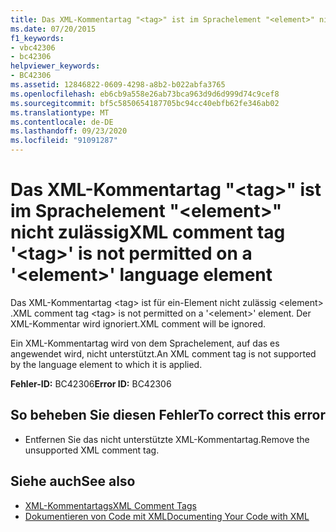 ```yaml
---
title: Das XML-Kommentartag "<tag>" ist im Sprachelement "<element>" nicht zulässig
ms.date: 07/20/2015
f1_keywords:
- vbc42306
- bc42306
helpviewer_keywords:
- BC42306
ms.assetid: 12846822-0609-4298-a8b2-b022abfa3765
ms.openlocfilehash: eb6cb9a558e26ab73bca963d9d6d999d74c9cef8
ms.sourcegitcommit: bf5c5850654187705bc94cc40ebfb62fe346ab02
ms.translationtype: MT
ms.contentlocale: de-DE
ms.lasthandoff: 09/23/2020
ms.locfileid: "91091287"
---
```

# <a name="xml-comment-tag-tag-is-not-permitted-on-a-element-language-element"></a><span data-ttu-id="183ba-102">Das XML-Kommentartag "\<tag>" ist im Sprachelement "\<element>" nicht zulässig</span><span class="sxs-lookup"><span data-stu-id="183ba-102">XML comment tag '\<tag>' is not permitted on a '\<element>' language element</span></span>

<span data-ttu-id="183ba-103">Das XML-Kommentartag \<tag> ist für ein-Element nicht zulässig \<element> .</span><span class="sxs-lookup"><span data-stu-id="183ba-103">XML comment tag \<tag> is not permitted on a '\<element>' element.</span></span> <span data-ttu-id="183ba-104">Der XML-Kommentar wird ignoriert.</span><span class="sxs-lookup"><span data-stu-id="183ba-104">XML comment will be ignored.</span></span>  
  
 <span data-ttu-id="183ba-105">Ein XML-Kommentartag wird von dem Sprachelement, auf das es angewendet wird, nicht unterstützt.</span><span class="sxs-lookup"><span data-stu-id="183ba-105">An XML comment tag is not supported by the language element to which it is applied.</span></span>  
  
 <span data-ttu-id="183ba-106">**Fehler-ID:** BC42306</span><span class="sxs-lookup"><span data-stu-id="183ba-106">**Error ID:** BC42306</span></span>  
  
## <a name="to-correct-this-error"></a><span data-ttu-id="183ba-107">So beheben Sie diesen Fehler</span><span class="sxs-lookup"><span data-stu-id="183ba-107">To correct this error</span></span>  
  
- <span data-ttu-id="183ba-108">Entfernen Sie das nicht unterstützte XML-Kommentartag.</span><span class="sxs-lookup"><span data-stu-id="183ba-108">Remove the unsupported XML comment tag.</span></span>  
  
## <a name="see-also"></a><span data-ttu-id="183ba-109">Siehe auch</span><span class="sxs-lookup"><span data-stu-id="183ba-109">See also</span></span>

- [<span data-ttu-id="183ba-110">XML-Kommentartags</span><span class="sxs-lookup"><span data-stu-id="183ba-110">XML Comment Tags</span></span>](../language-reference/xmldoc/index.md)
- [<span data-ttu-id="183ba-111">Dokumentieren von Code mit XML</span><span class="sxs-lookup"><span data-stu-id="183ba-111">Documenting Your Code with XML</span></span>](../programming-guide/program-structure/documenting-your-code-with-xml.md)

